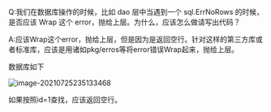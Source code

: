 Q:我们在数据库操作的时候，比如 dao 层中当遇到一个 sql.ErrNoRows 的时候，是否应该 Wrap 这个 error，抛给上层。为什么，应该怎么做请写出代码？



A:应该Wrap这个error，抛给上层，但是因为是返回空行。针对这样的第三方库或者标准库，应该是用诸如pkg/erros等将error错误Wrap起来，抛给上层。





数据库如下

![image-20210725235133468](https://typorabyethancheung911.oss-cn-shanghai.aliyuncs.com/typora/image-20210725235133468.png)

如果按照id=1查找，应该返回空行。

